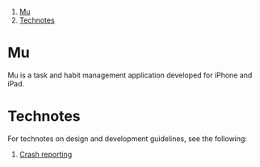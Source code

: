1. [Mu](#Mu)
1. [Technotes](#technotes)

# Mu
Mu is a task and habit management application developed for iPhone and iPad.

# Technotes
For technotes on design and development guidelines, see the following:  
1. [Crash reporting](./doc/crash-reporting.md)